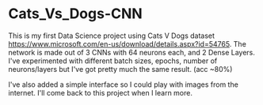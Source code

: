 # Cats_Vs_Dogs-CNN

This is my first Data Science project using Cats V Dogs dataset https://www.microsoft.com/en-us/download/details.aspx?id=54765. The network is made out of 3 CNNs
with 64 neurons each, and 2 Dense Layers. I've experimented with different batch sizes, epochs, number of neurons/layers but I've got pretty much the same result. (acc ~80%)

I've also added a simple interface so I could play with images from the internet. I'll come back to this project when I learn more.
